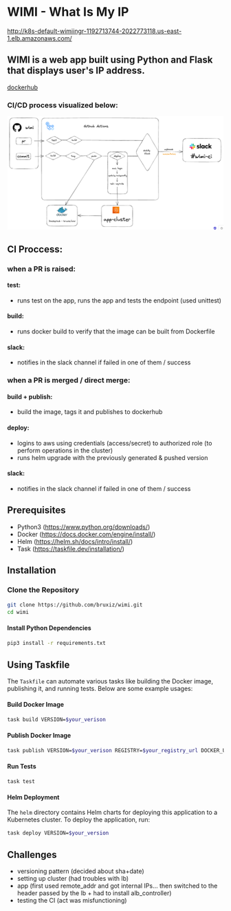 # WIMI - What Is My IP

http://k8s-default-wimiingr-1192713744-2022773118.us-east-1.elb.amazonaws.com/
## WIMI is a web app built using Python and Flask that displays user's IP address.

[dockerhub](https://hub.docker.com/r/bruxiz/wimi)

### CI/CD process visualized below:

![img.png](img.png)

## CI Proccess:

### when a PR is raised:

#### test:

- runs test on the app, runs the app and tests the endpoint (used unittest)

#### build:

- runs docker build to verify that the image can be built from Dockerfile

#### slack:

- notifies in the slack channel if failed in one of them / success

### when a PR is merged / direct merge:

#### build + publish:

- build the image, tags it and publishes to dockerhub

#### deploy:

- logins to aws using credentials (access/secret) to authorized role (to perform operations in the cluster)
- runs helm upgrade with the previously generated & pushed version

#### slack:

- notifies in the slack channel if failed in one of them / success


## Prerequisites

- Python3 (https://www.python.org/downloads/)
- Docker (https://docs.docker.com/engine/install/)
- Helm (https://helm.sh/docs/intro/install/)
- Task (https://taskfile.dev/installation/)

## Installation

### Clone the Repository

```bash
git clone https://github.com/bruxiz/wimi.git
cd wimi
```

#### Install Python Dependencies
```bash
pip3 install -r requirements.txt
```

## Using Taskfile

The `Taskfile` can automate various tasks like building the Docker image, publishing it, and running tests. Below are some example usages:

#### Build Docker Image

```bash
task build VERSION=$your_verison
```

#### Publish Docker Image

```bash
task publish VERSION=$your_verison REGISTRY=$your_registry_url DOCKER_USERNAME=$your_username DOCKER_PASSWORD=$your_password
```

#### Run Tests

```bash
task test
```

#### Helm Deployment

The `helm` directory contains Helm charts for deploying this application to a Kubernetes cluster. To deploy the application, run:

```bash
task deploy VERSION=$your_version
```


## Challenges

- versioning pattern (decided about sha+date)
- setting up cluster (had troubles with lb)
- app (first used remote_addr and got internal IPs… then switched to the header passed by the lb + had to install alb_controller)
- testing the CI (act was misfunctioning)
